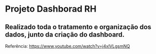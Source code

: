 # Projeto Dashborad RH
## Realizado toda o tratamento e organização dos dados, junto da criação do dashboard.
Referência: https://www.youtube.com/watch?v=j4xlVLgsmNQ

